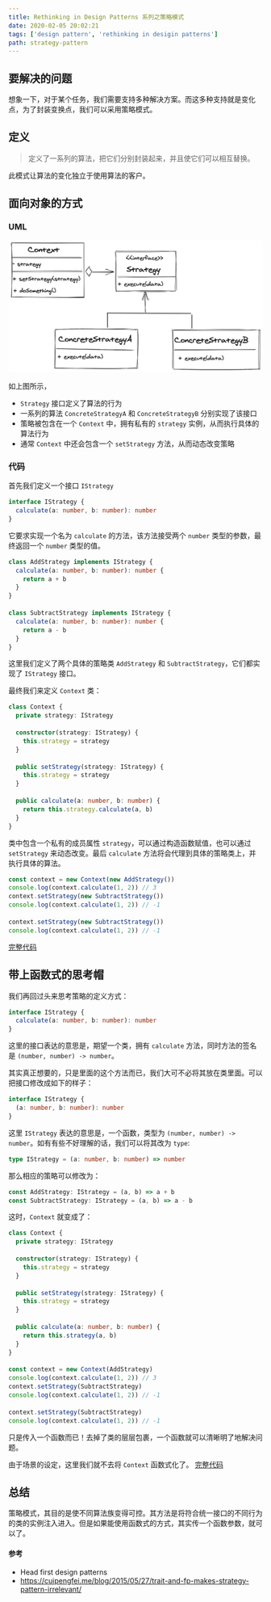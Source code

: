 ```yaml
---
title: Rethinking in Design Patterns 系列之策略模式
date: 2020-02-05 20:02:21
tags: ['design pattern', 'rethinking in desigin patterns']
path: strategy-pattern
---
```


## 要解决的问题

想象一下，对于某个任务，我们需要支持多种解决方案。而这多种支持就是变化点，为了封装变换点，我们可以采用策略模式。

## 定义

> 定义了一系列的算法，把它们分别封装起来，并且使它们可以相互替换。

此模式让算法的变化独立于使用算法的客户。

## 面向对象的方式

### UML

![strategy-uml](./strategy-uml.png)

如上图所示，

- `Strategy` 接口定义了算法的行为
- 一系列的算法 `ConcreteStrategyA` 和 `ConcreteStrategyB` 分别实现了该接口
- 策略被包含在一个 `Context` 中，拥有私有的 `strategy` 实例，从而执行具体的算法行为
- 通常 `Context` 中还会包含一个 `setStrategy` 方法，从而动态改变策略

### 代码

首先我们定义一个接口 `IStrategy`

```typescript
interface IStrategy {
  calculate(a: number, b: number): number
}
```

它要求实现一个名为 `calculate` 的方法，该方法接受两个 `number` 类型的参数，最终返回一个 `number` 类型的值。

```typescript
class AddStrategy implements IStrategy {
  calculate(a: number, b: number): number {
    return a + b
  }
}

class SubtractStrategy implements IStrategy {
  calculate(a: number, b: number): number {
    return a - b
  }
}
```

这里我们定义了两个具体的策略类 `AddStrategy` 和 `SubtractStrategy`，它们都实现了 `IStrategy` 接口。

最终我们来定义 `Context` 类：

```typescript
class Context {
  private strategy: IStrategy

  constructor(strategy: IStrategy) {
    this.strategy = strategy
  }

  public setStrategy(strategy: IStrategy) {
    this.strategy = strategy
  }

  public calculate(a: number, b: number) {
    return this.strategy.calculate(a, b)
  }
}
```

类中包含一个私有的成员属性 `strategy`，可以通过构造函数赋值，也可以通过 `setStrategy` 来动态改变。最后 `calculate` 方法将会代理到具体的策略类上，并执行具体的算法。

```typescript
const context = new Context(new AddStrategy())
console.log(context.calculate(1, 2)) // 3
context.setStrategy(new SubtractStrategy())
console.log(context.calculate(1, 2)) // -1

context.setStrategy(new SubtractStrategy())
console.log(context.calculate(1, 2)) // -1
```

[完整代码](https://github.com/futantan/rethinking-in-design-pattern/blob/master/strategy/strategy.oo.ts)

## 带上函数式的思考帽

我们再回过头来思考策略的定义方式：

```typescript
interface IStrategy {
  calculate(a: number, b: number): number
}
```

这里的接口表达的意思是，期望一个类，拥有 `calculate` 方法，同时方法的签名是 `(number, number) -> number`。

其实真正想要的，只是里面的这个方法而已，我们大可不必将其放在类里面。可以把接口修改成如下的样子：

```typescript
interface IStrategy {
  (a: number, b: number): number
}
```

这里 `IStrategy` 表达的意思是，一个函数，类型为 `(number, number) -> number`。如有有些不好理解的话，我们可以将其改为 `type`:

```typescript
type IStrategy = (a: number, b: number) => number
```

那么相应的策略可以修改为：

```typescript
const AddStrategy: IStrategy = (a, b) => a + b
const SubtractStrategy: IStrategy = (a, b) => a - b
```

这时，`Context` 就变成了：

```typescript
class Context {
  private strategy: IStrategy

  constructor(strategy: IStrategy) {
    this.strategy = strategy
  }

  public setStrategy(strategy: IStrategy) {
    this.strategy = strategy
  }

  public calculate(a: number, b: number) {
    return this.strategy(a, b)
  }
}

const context = new Context(AddStrategy)
console.log(context.calculate(1, 2)) // 3
context.setStrategy(SubtractStrategy)
console.log(context.calculate(1, 2)) // -1

context.setStrategy(SubtractStrategy)
console.log(context.calculate(1, 2)) // -1
```

只是传入一个函数而已！去掉了类的层层包裹，一个函数就可以清晰明了地解决问题。

由于场景的设定，这里我们就不去将 `Context` 函数式化了。
[完整代码](https://github.com/futantan/rethinking-in-design-pattern/blob/master/strategy/strategy.fp.ts)

## 总结

策略模式，其目的是使不同算法族变得可控。其方法是将符合统一接口的不同行为的类的实例注入进入。但是如果能使用函数式的方式，其实传一个函数参数，就可以了。

#### 参考

- Head first design patterns
- https://cuipengfei.me/blog/2015/05/27/trait-and-fp-makes-strategy-pattern-irrelevant/
